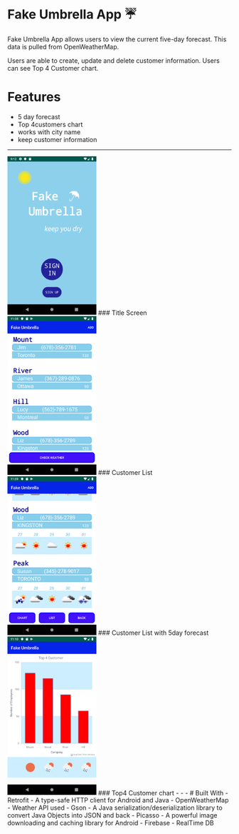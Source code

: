 # Fake Umbrella App :umbrella:

Fake Umbrella App allows users to view the current five-day forecast. This data is pulled from OpenWeatherMap.

Users are able to create, update and delete customer information. Users can see Top 4 Customer chart.

# Features
- 5 day forecast
- Top 4customers chart
- works with city name
- keep customer information
- - -
<img src="device-2019-11-13-211303.png" width="200px">
### Title Screen
<img src="device-2019-11-26-110854.png" width="200px">
### Customer List 
<img src="device-2019-11-26-110940.png" width="200px">
### Customer List with 5day forecast
<img src="device-2019-11-26-111015.png" width="200px">
### Top4 Customer chart
- - - 
# Built With
- Retrofit - A type-safe HTTP client for Android and Java
- OpenWeatherMap - Weather API used
- Gson - A Java serialization/deserialization library to convert Java Objects into JSON and back
- Picasso - A powerful image downloading and caching library for Android
- Firebase - RealTime DB
